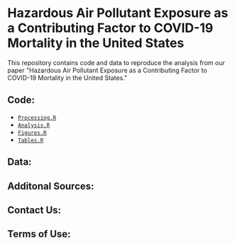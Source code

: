 # Hazardous Air Pollutant Exposure as a Contributing Factor to COVID-19 Mortality in the United States

This repository contains code and data to reproduce the analysis from our paper "Hazardous Air Pollutant Exposure as a Contributing Factor to COVID-19 Mortality in the United States."

## Code:

* [`Processing.R`](https://github.com/lylla318/covid19-haps/blob/master/Processing.R)
* [`Analysis.R`](https://github.com/lylla318/covid19-haps/blob/master/Analysis.R)
* [`Figures.R`](https://github.com/lylla318/covid19-haps/blob/master/Figures.R)
* [`Tables.R`](https://github.com/lylla318/covid19-haps/blob/master/Tables.R)

## Data:

## Additonal Sources:

## Contact Us:

## Terms of Use:
